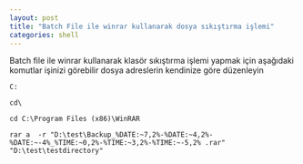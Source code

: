 ```yaml
---
layout: post
title: "Batch File ile winrar kullanarak dosya sıkıştırma işlemi"
categories: shell
---
```

Batch file ile winrar kullanarak klasör sıkıştırma işlemi yapmak için aşağıdaki komutlar işinizi görebilir dosya adreslerin kendinize göre düzenleyin


```shell
C:

cd\

cd C:\Program Files (x86)\WinRAR

rar a  -r "D:\test\Backup_%DATE:~7,2%-%DATE:~4,2%-%DATE:~-4%_%TIME:~0,2%-%TIME:~3,2%-%TIME:~-5,2% .rar"  "D:\test\testdirectory"

```
